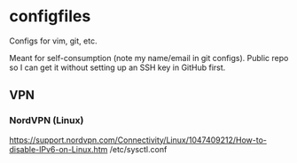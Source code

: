 # configfiles
Configs for vim, git, etc.

Meant for self-consumption (note my name/email in git configs).  Public repo so I can get it without setting up an SSH key in GitHub first.

## VPN
### NordVPN (Linux)
https://support.nordvpn.com/Connectivity/Linux/1047409212/How-to-disable-IPv6-on-Linux.htm
/etc/sysctl.conf

